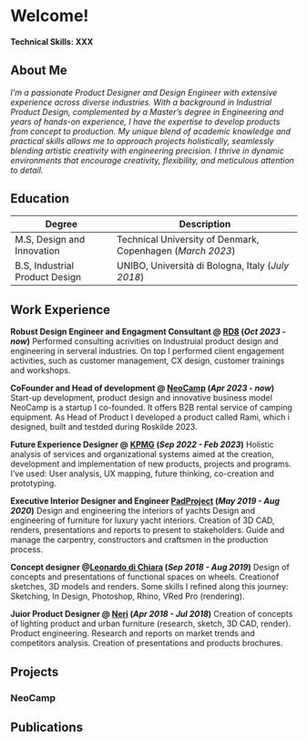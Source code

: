 # Welcome!

#### Technical Skills: XXX

## About Me
_I’m a passionate Product Designer and Design Engineer with extensive experience across diverse industries. With a background in Industrial Product Design, complemented by a Master’s degree in Engineering and years of hands-on experience, I have the expertise to develop products from concept to production. My unique blend of academic knowledge and practical skills allows me to approach projects holistically, seamlessly blending artistic creativity with engineering precision. I thrive in dynamic environments that encourage creativity, flexibility, and meticulous attention to detail._

## Education					    

| Degree | Description | 
| --- | --- |
| M.S, Design and Innovation | Technical University of Denmark, Copenhagen (_March 2023_)	
| B.S, Industrial Product Design | UNIBO, Università di Bologna, Italy (_July 2018_) 

## Work Experience

**Robust Design Engineer and Engagment Consultant @ [RD8](https://rd8.tech/about) (_Oct 2023 - now_)**
Performed consulting acrivities on Industruial product design and engineering in serveral industries. On top I performed client engagement activities, such as customer management, CX design, customer trainings and workshops.

**CoFounder and Head of development @ [NeoCamp](https://www.neocamps.com) (_Apr 2023 - now_)**
Start-up development, product design and innovative business model NeoCamp is a startup I co-founded. It offers B2B rental service of camping equipment. As Head of Product I developed a product called Rami, which i designed, built and testded during Roskilde 2023.

**Future Experience Designer @ [KPMG](https://kpmg.com/us/en/articles/2022/business-transformation-guide.html) (_Sep 2022 - Feb 2023_)**
Holistic analysis of services and organizational systems aimed at the creation, development and implementation of new products, projects and programs. I’ve used: User analysis, UX mapping, future thinking, co-creation and prototyping.

**Executive Interior Designer and Engineer  [PadProject](https://www.linkedin.com/company/pad-project/about/) (_May 2019 - Aug 2020_)**
Design and engineering the interiors of yachts Design and engineering of furniture for luxury yacht interiors. Creation of 3D CAD, renders, presentations and reports to present to stakeholders. Guide and manage the carpentry, constructors and craftsmen in the production process.

**Concept designer @[Leonardo di Chiara](https://www.leonardodichiara.it/) (_Sep 2018 - Aug 2019_)**
Design of concepts and presentations of functional spaces on wheels. Creationof sketches, 3D models and renders. Some skills I refined along this journey: Sketching, In Design, Photoshop, Rhino, VRed Pro (rendering).

**Juior Product Designer @ [Neri](https://www.neri.biz/it/) (_Apr 2018 - Jul 2018_)**
Creation of concepts of lighting product and urban furniture (research, sketch, 3D CAD, render). Product engineering. Research and reports on market trends and competitors analysis. Creation of presentations and products brochures.


## Projects
### NeoCamp
### 


## Publications
